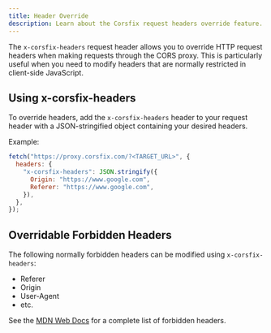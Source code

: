 ```yaml
---
title: Header Override
description: Learn about the Corsfix request headers override feature.
---
```


The `x-corsfix-headers` request header allows you to override HTTP request headers when making requests through the CORS proxy. This is particularly useful when you need to modify headers that are normally restricted in client-side JavaScript.

## Using x-corsfix-headers

To override headers, add the `x-corsfix-headers` header to your request header with a JSON-stringified object containing your desired headers.

Example:

```js
fetch("https://proxy.corsfix.com/?<TARGET_URL>", {
  headers: {
    "x-corsfix-headers": JSON.stringify({
      Origin: "https://www.google.com",
      Referer: "https://www.google.com",
    }),
  },
});
```

## Overridable Forbidden Headers

The following normally forbidden headers can be modified using `x-corsfix-headers`:

- Referer
- Origin
- User-Agent
- etc.

See the [MDN Web Docs](https://developer.mozilla.org/en-US/docs/Glossary/Forbidden_header_name) for a complete list of forbidden headers.
